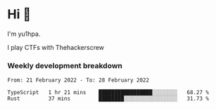 # Hi 👋

I'm yu1hpa.

I play CTFs with Thehackerscrew

### Weekly development breakdown

<!--START_SECTION:waka-->

```text
From: 21 February 2022 - To: 28 February 2022

TypeScript   1 hr 21 mins    █████████████████░░░░░░░░   68.27 %
Rust         37 mins         ████████░░░░░░░░░░░░░░░░░   31.73 %
```

<!--END_SECTION:waka-->

